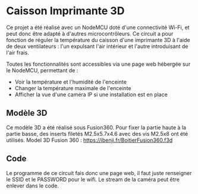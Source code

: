 # Caisson Imprimante 3D

Ce projet a été réalisé avec un NodeMCU doté d'une connectivité Wi-Fi, et peut donc être adapté à d'autres microcontrôleurs. Ce circuit a pour fonction de réguler la température du caisson d'une imprimante 3D à l'aide de deux ventilateurs : l'un expulsant l'air intérieur et l'autre introduisant de l'air frais.

Toutes les fonctionnalités sont accessibles via une page web hébergée sur le NodeMCU, permettant de :

- Voir la température et l'humidité de l'enceinte
- Changer la température maximale de l'enceinte
- Afficher la vue d'une caméra IP si une installation est en place

## Modèle 3D

Ce modèle 3D a été réalisé sous Fusion360. Pour fixer la partie haute à la partie basse, des inserts filetés M2.5x5.7x4.6 avec des vis M2.5x8 ont été utilisés.
Model 3D Fusion 360 : https://ibenji.fr/BoitierFusion360.f3d

## Code

Le programme de ce circuit fais donc une page web, il faut juste renseigner le SSID et le PASSWORD pour le wifi. Le stream de la caméra peut être enlever dans le code.
